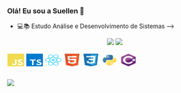 ### Olá! Eu sou a Suellen  👋

- 💻📚 Estudo Análise e Desenvolvimento de Sistemas
-->

<div align="center">
  <img height="180em" src="https://github-readme-stats.vercel.app/api?username=suellenraianaoliveira&show_icons=true&theme=dracula&include_all_commits=true&count_private=true"/>
  <img height="170em" src="https://github-readme-stats.vercel.app/api/top-langs/?username=suellenraianaoliveira&layout=compact&langs_count=7&theme=dracula"/>
</div>
<div style="display: inline_block"><br>
  <img align="center" alt="Rafa-Js" height="30" width="40" src="https://raw.githubusercontent.com/devicons/devicon/master/icons/javascript/javascript-plain.svg">
  <img align="center" alt="Rafa-Ts" height="30" width="40" src="https://raw.githubusercontent.com/devicons/devicon/master/icons/typescript/typescript-plain.svg">
  <img align="center" alt="Rafa-React" height="30" width="40" src="https://raw.githubusercontent.com/devicons/devicon/master/icons/react/react-original.svg">
  <img align="center" alt="Rafa-HTML" height="30" width="40" src="https://raw.githubusercontent.com/devicons/devicon/master/icons/html5/html5-original.svg">
  <img align="center" alt="Rafa-CSS" height="30" width="40" src="https://raw.githubusercontent.com/devicons/devicon/master/icons/css3/css3-original.svg">
  <img align="center" alt="Rafa-Python" height="30" width="40" src="https://raw.githubusercontent.com/devicons/devicon/master/icons/python/python-original.svg">
  <img align="center" alt="Rafa-Csharp" height="30" width="40" src="https://raw.githubusercontent.com/devicons/devicon/master/icons/csharp/csharp-original.svg">
  </div>
  
  ##
  
  <div> 
  <a href="https://www.linkedin.com/in/suellen-raiana-5235b6224" target="_blank"><img src="https://img.shields.io/badge/-LinkedIn-%230077B5?style=for-the-badge&logo=linkedin&logoColor=white" target="_blank"></a> 
</div>
